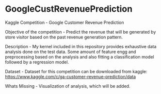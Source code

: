 # GoogleCustRevenuePrediction
Kaggle Competition - Google Customer Revenue Prediction


Objective of the competition - 
Predict the revenue that will be generated by store visitor based on the past revenue generation pattern. 

Description - 
My kernel included in this repository provides exhaustive data analysis done on the test data. Some amount of feature engg and preprocessing based on the analysis and also fitting a classification model followed by a regression model. 

Dataset - 
Dataset for this competition can be downloaded from kaggle:
https://www.kaggle.com/c/ga-customer-revenue-prediction/data

Whats Missing - 
Visualization of analysis, which will be added. 
